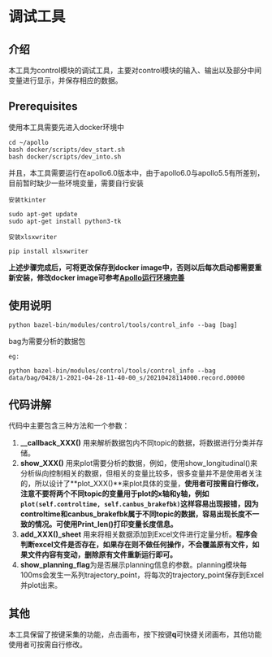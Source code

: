 # 调试工具
## 介绍
本工具为control模块的调试工具，主要对control模块的输入、输出以及部分中间变量进行显示，并保存相应的数据。
## Prerequisites
使用本工具需要先进入docker环境中
```
cd ~/apollo
bash docker/scripts/dev_start.sh
bash docker/scripts/dev_into.sh
```
并且，本工具需要运行在apollo6.0版本中，由于apollo6.0与apollo5.5有所差别，目前暂时缺少一些环境变量，需要自行安装

`安装tkinter`
```
sudo apt-get update
sudo apt-get install python3-tk
```
`安装xlsxwriter`
```
pip install xlsxwriter
```
**上述步骤完成后，可将更改保存到docker image中，否则以后每次启动都需要重新安装，修改docker image可参考[Apollo运行环境完善](https://wiki.baidu.com/pages/viewpage.action?pageld=1457082911)**
## 使用说明
```
python bazel-bin/modules/control/tools/control_info --bag [bag]
```
bag为需要分析的数据包

`eg:`
```
python bazel-bin/modules/control/tools/control_info --bag data/bag/0428/1-2021-04-28-11-40-00_s/20210428114000.record.00000
```
## 代码讲解
代码中主要包含三种方法和一个参数：
1. **__callback_XXX()** 用来解析数据包内不同topic的数据，将数据进行分类并存储。
2. **show_XXX()** 用来plot需要分析的数据，例如，使用show_longitudinal()来分析纵向控制相关的数据，但相关的变量比较多，很多变量并不是使用者关注的，所以设计了**plot_XXX()**来plot具体的变量，**使用者可按需自行修改，注意不要将两个不同topic的变量用于plot的x轴和y轴，例如`plot(self.controltime, self.canbus_brakefbk)`这样容易出现报错，因为controltime和canbus_brakefbk属于不同topic的数据，容易出现长度不一致的情况。可使用Print_len()打印变量长度信息。**
3. **add_XXX()_sheet** 用来将相关数据添加到Excel文件进行定量分析。**程序会判断excel文件是否存在，如果存在则不做任何操作，不会覆盖原有文件，如果文件内容有变动，删除原有文件重新运行即可。**
4. **show_planning_flag**为是否展示planning信息的参数。planning模块每100ms会发生一系列trajectory_point，将每次的trajectory_point保存到Excel并plot出来。
## 其他
本工具保留了按键采集的功能，点击画布，按下按键**q**可快捷关闭画布，其他功能使用者可按需自行修改。